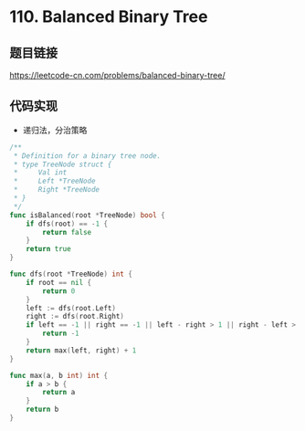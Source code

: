 # 110. Balanced Binary Tree

## 题目链接

https://leetcode-cn.com/problems/balanced-binary-tree/

## 代码实现
- 递归法，分治策略
```go
/**
 * Definition for a binary tree node.
 * type TreeNode struct {
 *     Val int
 *     Left *TreeNode
 *     Right *TreeNode
 * }
 */
func isBalanced(root *TreeNode) bool {
    if dfs(root) == -1 {
        return false
    }
    return true
}

func dfs(root *TreeNode) int {
    if root == nil {
        return 0
    }
    left := dfs(root.Left)
    right := dfs(root.Right)
    if left == -1 || right == -1 || left - right > 1 || right - left > 1 {
        return -1
    }
    return max(left, right) + 1
}

func max(a, b int) int {
    if a > b {
        return a
    }
    return b
}
```
